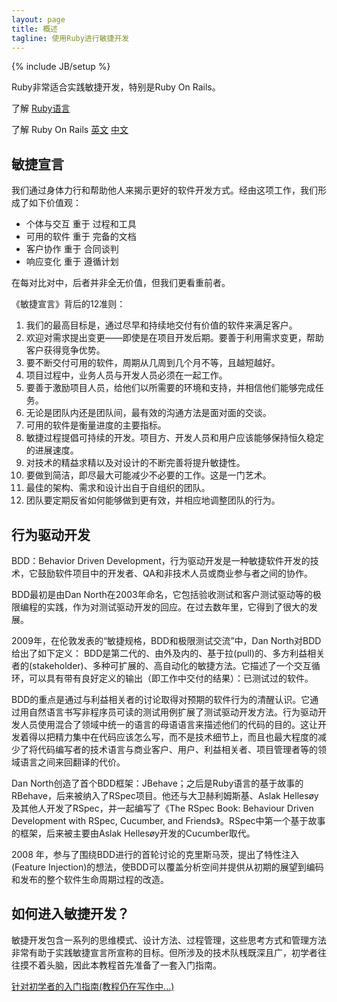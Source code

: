 ```yaml
---
layout: page
title: 概述
tagline: 使用Ruby进行敏捷开发
---
```

{% include JB/setup %}

Ruby非常适合实践敏捷开发，特别是Ruby On Rails。

了解 [Ruby语言](http://www.ruby-lang.org/zh_cn/)

了解 Ruby On Rails
[英文](http://guides.rubyonrails.org/getting_started.html)
[中文](http://guides.ruby-china.org/index.html)

## 敏捷宣言

我们通过身体力行和帮助他人来揭示更好的软件开发方式。经由这项工作，我们形成了如下价值观：

* 个体与交互 重于 过程和工具
* 可用的软件 重于 完备的文档
* 客户协作   重于 合同谈判
* 响应变化   重于 遵循计划

在每对比对中，后者并非全无价值，但我们更看重前者。

《敏捷宣言》背后的12准则：

1. 我们的最高目标是，通过尽早和持续地交付有价值的软件来满足客户。
2. 欢迎对需求提出变更——即使是在项目开发后期。要善于利用需求变更，帮助客户获得竞争优势。
3. 要不断交付可用的软件，周期从几周到几个月不等，且越短越好。
4. 项目过程中，业务人员与开发人员必须在一起工作。
5. 要善于激励项目人员，给他们以所需要的环境和支持，并相信他们能够完成任务。
6. 无论是团队内还是团队间，最有效的沟通方法是面对面的交谈。
7. 可用的软件是衡量进度的主要指标。
8. 敏捷过程提倡可持续的开发。项目方、开发人员和用户应该能够保持恒久稳定的进展速度。
9. 对技术的精益求精以及对设计的不断完善将提升敏捷性。
10. 要做到简洁，即尽最大可能减少不必要的工作。这是一门艺术。
11. 最佳的架构、需求和设计出自于自组织的团队。
12. 团队要定期反省如何能够做到更有效，并相应地调整团队的行为。

## 行为驱动开发

BDD：Behavior Driven Development，行为驱动开发是一种敏捷软件开发的技术，它鼓励软件项目中的开发者、QA和非技术人员或商业参与者之间的协作。

BDD最初是由Dan North在2003年命名，它包括验收测试和客户测试驱动等的极限编程的实践，作为对测试驱动开发的回应。在过去数年里，它得到了很大的发展。

2009年，在伦敦发表的“敏捷规格，BDD和极限测试交流”中，Dan North对BDD给出了如下定义：
BDD是第二代的、由外及内的、基于拉(pull)的、多方利益相关者的(stakeholder)、多种可扩展的、高自动化的敏捷方法。它描述了一个交互循环，可以具有带有良好定义的输出（即工作中交付的结果）：已测试过的软件。

BDD的重点是通过与利益相关者的讨论取得对预期的软件行为的清醒认识。它通过用自然语言书写非程序员可读的测试用例扩展了测试驱动开发方法。行为驱动开发人员使用混合了领域中统一的语言的母语语言来描述他们的代码的目的。这让开发着得以把精力集中在代码应该怎么写，而不是技术细节上，而且也最大程度的减少了将代码编写者的技术语言与商业客户、用户、利益相关者、项目管理者等的领域语言之间来回翻译的代价。

Dan North创造了首个BDD框架：JBehave；之后是Ruby语言的基于故事的RBehave，后来被纳入了RSpec项目。他还与大卫赫利姆斯基、Aslak Hellesøy及其他人开发了RSpec，并一起编写了《The RSpec Book: Behaviour Driven Development with RSpec, Cucumber, and Friends》。RSpec中第一个基于故事的框架，后来被主要由Aslak Hellesøy开发的Cucumber取代。

2008 年，参与了围绕BDD进行的首轮讨论的克里斯马茨，提出了特性注入(Feature Injection)的想法，使BDD可以覆盖分析空间并提供从初期的展望到编码和发布的整个软件生命周期过程的改造。

## 如何进入敏捷开发？
敏捷开发包含一系列的思维模式、设计方法、过程管理，这些思考方式和管理方法非常有助于实践敏捷宣言所宣称的目标。但所涉及的技术队桟既深且广，初学者往往摸不着头脑，因此本教程首先准备了一套入门指南。

[针对初学者的入门指南(教程仍在写作中...)](tutorial)